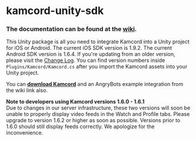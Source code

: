 kamcord-unity-sdk
=================

<h3>The documentation can be found at the <a href="https://github.com/kamcord/Unity-Kamcord/wiki">wiki</a>.</h3>

This Unity package is all you need to integrate Kamcord into a Unity project for iOS or Android. The current iOS SDK version is 1.9.2. The current Android SDK version is 1.6.4. If you're updating from an older version, please visit the <a href="https://github.com/kamcord/Unity-Kamcord/wiki/Change-Log">Change Log</a>. You can find version numbers inside <code>Plugins/Kamcord/Kamcord.cs</code> after you import the Kamcord assets into your Unity project.

You can <b><a href="https://github.com/kamcord/Unity-Kamcord/wiki/Download">download Kamcord</a></b> and an AngryBots example integration from the wiki link also.

<b>Note to developers using Kamcord versions 1.6.0 - 1.6.1</b><br/>
Due to changes in our server infrastructure, these two versions will soon be unable to properly display video feeds in the Watch and Profile tabs. Please upgrade to version 1.6.2 or higher as soon as possible. Versions prior to 1.6.0 should still display feeds correctly. We apologize for the inconvenience.
